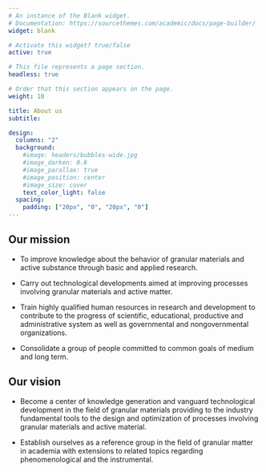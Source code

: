 ```yaml
---
# An instance of the Blank widget.
# Documentation: https://sourcethemes.com/academic/docs/page-builder/
widget: blank

# Activate this widget? true/false
active: true

# This file represents a page section.
headless: true

# Order that this section appears on the page.
weight: 10

title: About us
subtitle:

design:
  columns: "2"
  background:
    #image: headers/bubbles-wide.jpg
    #image_darken: 0.6
    #image_parallax: true
    #image_position: center
    #image_size: cover
    text_color_light: false
  spacing:
    padding: ["20px", "0", "20px", "0"]
---
```


## Our mission

- To improve knowledge about the behavior of granular materials and active substance
through basic and applied research.

- Carry out technological developments aimed at improving processes involving granular
materials and active matter.

- Train highly qualified human resources in research and development to contribute to
the progress of scientific, educational, productive and administrative system as well as governmental and nongovernmental organizations.

- Consolidate a group of people committed to common goals of medium and long term.

## Our vision

- Become a center of knowledge generation and vanguard technological development in the
field of granular materials providing to the industry fundamental tools to the design
and optimization of processes involving granular materials and active material.

- Establish ourselves as a reference group in the field of granular matter in academia
with extensions to related topics regarding phenomenological and the instrumental.

